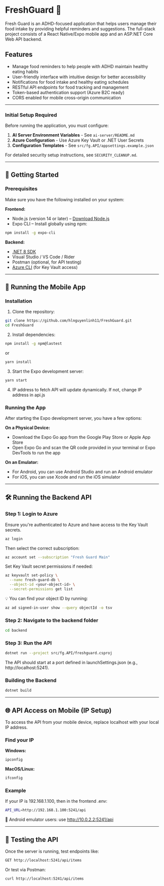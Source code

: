 # FreshGuard 🍎

Fresh Guard is an ADHD-focused application that helps users manage their food intake by providing helpful reminders and suggestions. The full-stack project consists of a React Native/Expo mobile app and an ASP.NET Core Web API backend.

## Features
- Manage food reminders to help people with ADHD maintain healthy eating habits
- User-friendly interface with intuitive design for better accessibility
- Notifications for food intake and healthy eating schedules
- RESTful API endpoints for food tracking and management
- Token-based authentication support (Azure B2C ready)
- CORS enabled for mobile cross-origin communication

---

### Initial Setup Required

Before running the application, you must configure:

1. **AI Server Environment Variables** - See `ai-server/README.md`
2. **Azure Configuration** - Use Azure Key Vault or .NET User Secrets
3. **Configuration Templates** - See `src/fg.API/appsettings.example.json`

For detailed security setup instructions, see `SECURITY_CLEANUP.md`.

---

## 🚀 Getting Started

### Prerequisites
Make sure you have the following installed on your system:

**Frontend:**
- Node.js (version 14 or later) – [Download Node.js](https://nodejs.org/en)
- Expo CLI – Install globally using npm:
```bash
npm install -g expo-cli
```

**Backend:**
- [.NET 8 SDK](https://dotnet.microsoft.com/en-us/download)
- Visual Studio / VS Code / Rider
- Postman (optional, for API testing)
- [Azure CLI](https://learn.microsoft.com/en-us/cli/azure/install-azure-cli) (for Key Vault access)

---

## 📱 Running the Mobile App

### Installation
1. Clone the repository:
```bash
git clone https://github.com/hlnguyenlinh11/FreshGuard.git
cd FreshGuard
```
2. Install dependencies:
```bash
npm install -g npm@lastest
```
or 
```bash
yarn install
```
3. Start the Expo development server:
```bash
yarn start
```
4. IP address to fetch API will update dynamically. If not, change IP address in api.js

### Running the App
After starting the Expo development server, you have a few options:

**On a Physical Device:**
- Download the Expo Go app from the Google Play Store or Apple App Store
- Open Expo Go and scan the QR code provided in your terminal or Expo DevTools to run the app

**On an Emulator:**
- For Android, you can use Android Studio and run an Android emulator
- For iOS, you can use Xcode and run the iOS simulator

---

## 🛠️ Running the Backend API

### Step 1: Login to Azure

Ensure you're authenticated to Azure and have access to the Key Vault secrets.

```bash
az login
```

Then select the correct subscription: 
```bash
az account set --subscription "Fresh Guard Main"
```

Set Key Vault secret permissions if needed: 
```bash
az keyvault set-policy \
  --name fresh-guard-db \
  --object-id <your-object-id> \
  --secret-permissions get list
```
💡 You can find your object ID by running: 
```bash
az ad signed-in-user show --query objectId -o tsv
```

### Step 2: Navigate to the backend folder
```bash
cd backend
```

### Step 3: Run the API
```bash
dotnet run --project src/fg.API/freshguard.csproj
```

The API should start at a port defined in launchSettings.json (e.g., http://localhost:5241).

### Building the Backend
```bash
dotnet build
```

---

## 🌐 API Access on Mobile (IP Setup)

To access the API from your mobile device, replace localhost with your local IP address.

### Find your IP
**Windows:**
```bash
ipconfig
```
**MacOS/Linux:**
```bash
ifconfig
```

### Example
If your IP is 192.168.1.100, then in the frontend .env:
```bash
API_URL=http://192.168.1.100:5241/api
```
📱 Android emulator users: use http://10.0.2.2:5241/api

---

## 🧪 Testing the API 
Once the server is running, test endpoints like:

```bash
GET http://localhost:5241/api/items
```
Or test via Postman:

```bash
curl http://localhost:5241/api/items
```
